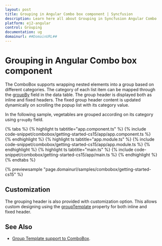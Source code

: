 ```yaml
---
layout: post
title: Grouping in Angular Combo box component | Syncfusion
description: Learn here all about Grouping in Syncfusion Angular Combo box component of Syncfusion Essential JS 2 and more.
platform: ej2-angular
control: Grouping 
documentation: ug
domainurl: ##DomainURL##
---
```


# Grouping in Angular Combo box component

The ComboBox supports wrapping nested elements into a group based on different categories. The category of each list item can be mapped through the [groupBy](https://ej2.syncfusion.com/angular/documentation/api/combo-box/#fields) field in the data table. The group header is displayed both as inline and fixed headers. The fixed group header content is updated dynamically on scrolling the popup list with its category value.

In the following sample, vegetables are grouped according on its category using `groupBy` field.

{% tabs %}
{% highlight ts tabtitle="app.component.ts" %}
{% include code-snippet/combobox/getting-started-cs15/app/app.component.ts %}
{% endhighlight %}
{% highlight ts tabtitle="app.module.ts" %}
{% include code-snippet/combobox/getting-started-cs15/app/app.module.ts %}
{% endhighlight %}
{% highlight ts tabtitle="main.ts" %}
{% include code-snippet/combobox/getting-started-cs15/app/main.ts %}
{% endhighlight %}
{% endtabs %}
  
{% previewsample "page.domainurl/samples/combobox/getting-started-cs15" %}

## Customization

The grouping header is also provided with customization option. This allows custom designing using the [groupTemplate](https://ej2.syncfusion.com/angular/documentation/api/combo-box/#grouptemplate) property for both inline and fixed header.

## See Also

* [Group Template support to ComboBox](./templates#group-template).